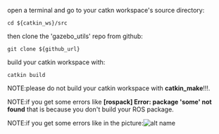 open a terminal and go to your catkn workspace's source directory:
```
cd ${catkin_ws}/src
```
then clone the 'gazebo_utils' repo from github:
```
git clone ${github_url}
```
build your catkin workspace with:
```
catkin build
```
NOTE:please do not build your catkin workspace with **catkin_make**!!!.




NOTE:if you get some errors like **[rospack] Error: package 'some' not found** that is because you don't build your ROS package.


NOTE:if you get some errors like in the picture:![alt name](https://ibb.co/hX6pvq "some") 
 
